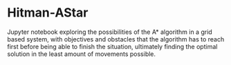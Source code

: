 # Hitman-AStar
Jupyter notebook exploring the possibilities of the A* algorithm in a grid based system, with objectives and obstacles that the algorithm has to reach first before being able to finish the situation, ultimately finding the optimal solution in the least amount of movements possible.
